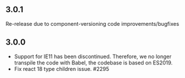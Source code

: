 ## 3.0.1

Re-release due to component-versioning code improvements/bugfixes

## 3.0.0

- Support for IE11 has been discontinued. Therefore, we no longer transpile the code with Babel, the codebase is based on ES2019.
- Fix react 18 type children issue. #2295
